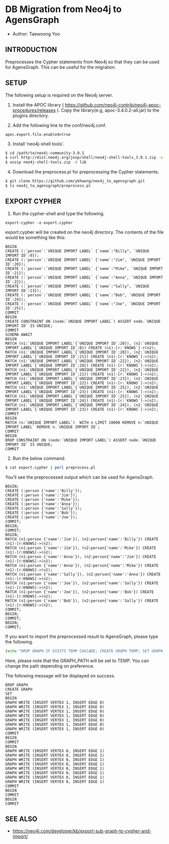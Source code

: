 # DB Migration from Neo4j to AgensGraph
- Author: Taewoong Yoo

## INTRODUCTION
Preprocesses the Cypher statements from Neo4j so that they can be used for AgensGraph. This can be useful for the migration.

## SETUP
The following setup is required on the Neo4j server.

1. Install the APOC library ( https://github.com/neo4j-contrib/neo4j-apoc-procedures/releases ).
Copy the library(e.g, apoc-3.4.0.2-all.jar) to the plugins directory.

2. Add the following line to the conf/neo4j.conf.
```
apoc.export.file.enabled=true
```

3. Install ‘neo4j-shell tools’.
```sh
$ cd /path/to/neo4j-community-3.0.1
$ curl http://dist.neo4j.org/jexp/shell/neo4j-shell-tools_3.0.1.zip -o neo4j-shell-tools.zip
$ unzip neo4j-shell-tools.zip -d lib
```

4. Download the preprocess.pl for preprocessing the Cypher statements.
```sh
$ git clone https://github.com/ykhwong/neo4j_to_agensgraph.git
$ ls neo4j_to_agensgraph/preprocess.pl
```

## EXPORT CYPHER

1. Run the cypher-shell and type the following.

```
export-cypher -o export.cypher
```

export.cypher will be created on the neo4j directory.
The contents of the file would be something like this:

```
BEGIN
CREATE (:`person`:`UNIQUE IMPORT LABEL` {`name`:"Billy", `UNIQUE IMPORT ID`:0});
CREATE (:`person`:`UNIQUE IMPORT LABEL` {`name`:"Jim", `UNIQUE IMPORT ID`:20});
CREATE (:`person`:`UNIQUE IMPORT LABEL` {`name`:"Mike", `UNIQUE IMPORT ID`:21});
CREATE (:`person`:`UNIQUE IMPORT LABEL` {`name`:"Anna", `UNIQUE IMPORT ID`:22});
CREATE (:`person`:`UNIQUE IMPORT LABEL` {`name`:"Sally", `UNIQUE IMPORT ID`:23});
CREATE (:`person`:`UNIQUE IMPORT LABEL` {`name`:"Bob", `UNIQUE IMPORT ID`:24});
CREATE (:`person`:`UNIQUE IMPORT LABEL` {`name`:"Joe", `UNIQUE IMPORT ID`:25});
COMMIT
BEGIN
CREATE CONSTRAINT ON (node:`UNIQUE IMPORT LABEL`) ASSERT node.`UNIQUE IMPORT ID` IS UNIQUE;
COMMIT
SCHEMA AWAIT
BEGIN
MATCH (n1:`UNIQUE IMPORT LABEL`{`UNIQUE IMPORT ID`:20}), (n2:`UNIQUE IMPORT LABEL`{`UNIQUE IMPORT ID`:0}) CREATE (n1)-[r:`KNOWS`]->(n2);
MATCH (n1:`UNIQUE IMPORT LABEL`{`UNIQUE IMPORT ID`:20}), (n2:`UNIQUE IMPORT LABEL`{`UNIQUE IMPORT ID`:21}) CREATE (n1)-[r:`KNOWS`]->(n2);
MATCH (n1:`UNIQUE IMPORT LABEL`{`UNIQUE IMPORT ID`:22}), (n2:`UNIQUE IMPORT LABEL`{`UNIQUE IMPORT ID`:20}) CREATE (n1)-[r:`KNOWS`]->(n2);
MATCH (n1:`UNIQUE IMPORT LABEL`{`UNIQUE IMPORT ID`:22}), (n2:`UNIQUE IMPORT LABEL`{`UNIQUE IMPORT ID`:21}) CREATE (n1)-[r:`KNOWS`]->(n2);
MATCH (n1:`UNIQUE IMPORT LABEL`{`UNIQUE IMPORT ID`:23}), (n2:`UNIQUE IMPORT LABEL`{`UNIQUE IMPORT ID`:22}) CREATE (n1)-[r:`KNOWS`]->(n2);
MATCH (n1:`UNIQUE IMPORT LABEL`{`UNIQUE IMPORT ID`:25}), (n2:`UNIQUE IMPORT LABEL`{`UNIQUE IMPORT ID`:23}) CREATE (n1)-[r:`KNOWS`]->(n2);
MATCH (n1:`UNIQUE IMPORT LABEL`{`UNIQUE IMPORT ID`:25}), (n2:`UNIQUE IMPORT LABEL`{`UNIQUE IMPORT ID`:24}) CREATE (n1)-[r:`KNOWS`]->(n2);
MATCH (n1:`UNIQUE IMPORT LABEL`{`UNIQUE IMPORT ID`:24}), (n2:`UNIQUE IMPORT LABEL`{`UNIQUE IMPORT ID`:23}) CREATE (n1)-[r:`KNOWS`]->(n2);
COMMIT
BEGIN
MATCH (n:`UNIQUE IMPORT LABEL`)  WITH n LIMIT 20000 REMOVE n:`UNIQUE IMPORT LABEL` REMOVE n.`UNIQUE IMPORT ID`;
COMMIT
BEGIN
DROP CONSTRAINT ON (node:`UNIQUE IMPORT LABEL`) ASSERT node.`UNIQUE IMPORT ID` IS UNIQUE;
COMMIT
```

2. Run the below command.
```sh
$ cat export.cypher | perl preprocess.pl
```

You’ll see the preprocessed output which can be used for AgensGraph.
```
BEGIN;
CREATE (:person {'name':'Billy'});
CREATE (:person {'name':'Jim'});
CREATE (:person {'name':'Mike'});
CREATE (:person {'name':'Anna'});
CREATE (:person {'name':'Sally'});
CREATE (:person {'name':'Bob'});
CREATE (:person {'name':'Joe'});
COMMIT;
BEGIN;
COMMIT;
BEGIN;
MATCH (n1:person {'name':'Jim'}), (n2:person{'name':'Billy'}) CREATE (n1)-[r:KNOWS]->(n2);
MATCH (n1:person {'name':'Jim'}), (n2:person{'name':'Mike'}) CREATE (n1)-[r:KNOWS]->(n2);
MATCH (n1:person {'name':'Anna'}), (n2:person{'name':'Jim'}) CREATE (n1)-[r:KNOWS]->(n2);
MATCH (n1:person {'name':'Anna'}), (n2:person{'name':'Mike'}) CREATE (n1)-[r:KNOWS]->(n2);
MATCH (n1:person {'name':'Sally'}), (n2:person{'name':'Anna'}) CREATE (n1)-[r:KNOWS]->(n2);
MATCH (n1:person {'name':'Joe'}), (n2:person{'name':'Sally'}) CREATE (n1)-[r:KNOWS]->(n2);
MATCH (n1:person {'name':'Joe'}), (n2:person{'name':'Bob'}) CREATE (n1)-[r:KNOWS]->(n2);
MATCH (n1:person {'name':'Bob'}), (n2:person{'name':'Sally'}) CREATE (n1)-[r:KNOWS]->(n2);
COMMIT;
BEGIN;
COMMIT;
BEGIN;
COMMIT;
```

If you want to import the preprocessed result to AgensGraph, please type the following.
```sh
(echo "DROP GRAPH IF EXISTS TEMP CASCADE; CREATE GRAPH TEMP; SET GRAPH_PATH=TEMP;"&&cat export.cypher | perl preprocess.pl) | agens
```

Here, please note that the GRAPH_PATH will be set to TEMP. You can change the path depending on preference.

The following message will be displayed on success.
```
DROP GRAPH
CREATE GRAPH
SET
BEGIN
GRAPH WRITE (INSERT VERTEX 1, INSERT EDGE 0)
GRAPH WRITE (INSERT VERTEX 1, INSERT EDGE 0)
GRAPH WRITE (INSERT VERTEX 1, INSERT EDGE 0)
GRAPH WRITE (INSERT VERTEX 1, INSERT EDGE 0)
GRAPH WRITE (INSERT VERTEX 1, INSERT EDGE 0)
GRAPH WRITE (INSERT VERTEX 1, INSERT EDGE 0)
GRAPH WRITE (INSERT VERTEX 1, INSERT EDGE 0)
COMMIT
BEGIN
COMMIT
BEGIN
GRAPH WRITE (INSERT VERTEX 0, INSERT EDGE 1)
GRAPH WRITE (INSERT VERTEX 0, INSERT EDGE 1)
GRAPH WRITE (INSERT VERTEX 0, INSERT EDGE 1)
GRAPH WRITE (INSERT VERTEX 0, INSERT EDGE 1)
GRAPH WRITE (INSERT VERTEX 0, INSERT EDGE 1)
GRAPH WRITE (INSERT VERTEX 0, INSERT EDGE 1)
GRAPH WRITE (INSERT VERTEX 0, INSERT EDGE 1)
GRAPH WRITE (INSERT VERTEX 0, INSERT EDGE 1)
COMMIT
BEGIN
COMMIT
BEGIN
COMMIT
```

## SEE ALSO
* https://neo4j.com/developer/kb/export-sub-graph-to-cypher-and-import/
